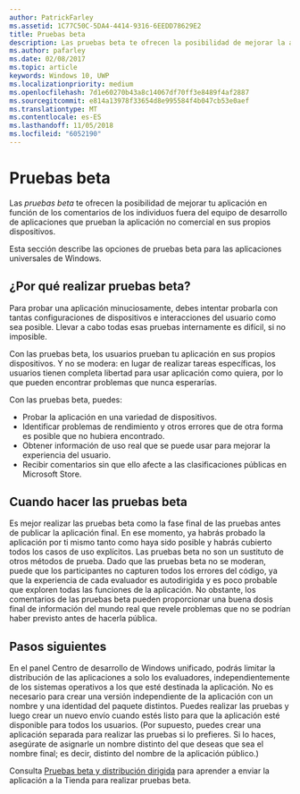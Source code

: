 ```yaml
---
author: PatrickFarley
ms.assetid: 1C77C50C-5DA4-4414-9316-6EEDD78629E2
title: Pruebas beta
description: Las pruebas beta te ofrecen la posibilidad de mejorar la aplicación en función de los comentarios de las personas ajenas al equipo de desarrollo de aplicaciones que prueban la aplicación no comercial en sus propios dispositivos.
ms.author: pafarley
ms.date: 02/08/2017
ms.topic: article
keywords: Windows 10, UWP
ms.localizationpriority: medium
ms.openlocfilehash: 7d1e60270b43a8c14067df70ff3e8489f4af2887
ms.sourcegitcommit: e814a13978f33654d8e995584f4b047cb53e0aef
ms.translationtype: MT
ms.contentlocale: es-ES
ms.lasthandoff: 11/05/2018
ms.locfileid: "6052190"
---
```

# <a name="beta-testing"></a>Pruebas beta



Las *pruebas beta* te ofrecen la posibilidad de mejorar tu aplicación en función de los comentarios de los individuos fuera del equipo de desarrollo de aplicaciones que prueban la aplicación no comercial en sus propios dispositivos.

Esta sección describe las opciones de pruebas beta para las aplicaciones universales de Windows.

## <a name="why-beta-test"></a>¿Por qué realizar pruebas beta?

Para probar una aplicación minuciosamente, debes intentar probarla con tantas configuraciones de dispositivos e interacciones del usuario como sea posible. Llevar a cabo todas esas pruebas internamente es difícil, si no imposible.

Con las pruebas beta, los usuarios prueban tu aplicación en sus propios dispositivos. Y no se modera: en lugar de realizar tareas específicas, los usuarios tienen completa libertad para usar aplicación como quiera, por lo que pueden encontrar problemas que nunca esperarías.

Con las pruebas beta, puedes:

-   Probar la aplicación en una variedad de dispositivos.
-   Identificar problemas de rendimiento y otros errores que de otra forma es posible que no hubiera encontrado.
-   Obtener información de uso real que se puede usar para mejorar la experiencia del usuario.
-   Recibir comentarios sin que ello afecte a las clasificaciones públicas en Microsoft Store.

## <a name="when-to-beta-test"></a>Cuando hacer las pruebas beta

Es mejor realizar las pruebas beta como la fase final de las pruebas antes de publicar la aplicación final. En ese momento, ya habrás probado la aplicación por ti mismo tanto como haya sido posible y habrás cubierto todos los casos de uso explícitos. Las pruebas beta no son un sustituto de otros métodos de prueba. Dado que las pruebas beta no se moderan, puede que los participantes no capturen todos los errores del código, ya que la experiencia de cada evaluador es autodirigida y es poco probable que exploren todas las funciones de la aplicación. No obstante, los comentarios de las pruebas beta pueden proporcionar una buena dosis final de información del mundo real que revele problemas que no se podrían haber previsto antes de hacerla pública.

## <a name="next-steps"></a>Pasos siguientes

En el panel Centro de desarrollo de Windows unificado, podrás limitar la distribución de las aplicaciones a solo los evaluadores, independientemente de los sistemas operativos a los que esté destinada la aplicación. No es necesario para crear una versión independiente de la aplicación con un nombre y una identidad del paquete distintos. Puedes realizar las pruebas y luego crear un nuevo envío cuando estés listo para que la aplicación esté disponible para todos los usuarios. (Por supuesto, puedes crear una aplicación separada para realizar las pruebas si lo prefieres. Si lo haces, asegúrate de asignarle un nombre distinto del que deseas que sea el nombre final; es decir, distinto del nombre de la aplicación público.)

Consulta [Pruebas beta y distribución dirigida](https://msdn.microsoft.com/library/windows/apps/Mt185377) para aprender a enviar la aplicación a la Tienda para realizar pruebas beta.

 

 




